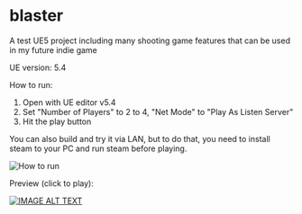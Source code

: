 # blaster
A test UE5 project including many shooting game features that can be used in my future indie game

UE version: 5.4

How to run: 
1. Open with UE editor v5.4
2. Set "Number of Players" to 2 to 4, "Net Mode" to "Play As Listen Server"
3. Hit the play button

You can also build and try it via LAN, but to do that, you need to install steam to your PC and run steam before playing.

![How to run](https://github.com/kaminaritukane/blaster/assets/3223585/565801c6-e105-462e-958f-5de4dbe027b8)

Preview (click to play):

[![IMAGE ALT TEXT](http://img.youtube.com/vi/sGSixFnc_Y8/0.jpg)](https://www.youtube.com/watch?v=sGSixFnc_Y8 "Blaster Preview")

